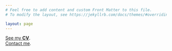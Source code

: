 ```yaml
---
# Feel free to add content and custom Front Matter to this file.
# To modify the layout, see https://jekyllrb.com/docs/themes/#overriding-theme-defaults

layout: page
---
```


[See my **CV**](/cv).  
[Contact me](mailto:teo@fratiloiu.com).
